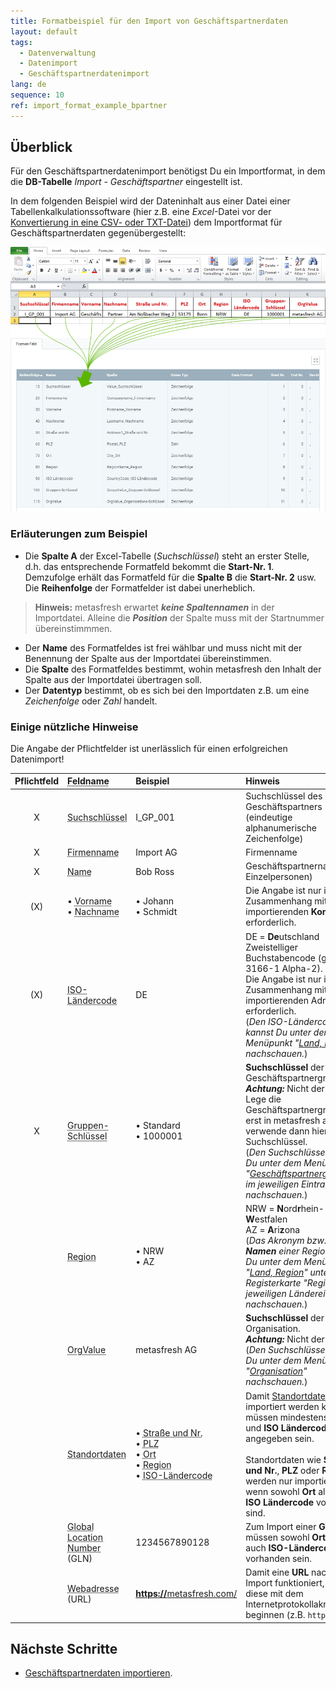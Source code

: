 ```yaml
---
title: Formatbeispiel für den Import von Geschäftspartnerdaten
layout: default
tags:
  - Datenverwaltung
  - Datenimport
  - Geschäftspartnerdatenimport
lang: de
sequence: 10
ref: import_format_example_bpartner
---
```


## Überblick
Für den Geschäftspartnerdatenimport benötigst Du ein Importformat, in dem die **DB-Tabelle** *Import - Geschäftspartner* eingestellt ist.

In dem folgenden Beispiel wird der Dateninhalt aus einer Datei einer Tabellenkalkulationssoftware (hier z.B. eine *Excel*-Datei vor der [Konvertierung in eine CSV- oder TXT-Datei](Importdatei_nuetzliche_Hinweise)) dem Importformat für Geschäftspartnerdaten gegenübergestellt:

![](assets/GPartnerimport_Excel-Tabelle_Format.png)

### Erläuterungen zum Beispiel
- Die **Spalte A** der Excel-Tabelle (*Suchschlüssel*) steht an erster Stelle, d.h. das entsprechende Formatfeld bekommt die **Start-Nr. 1**. Demzufolge erhält das Formatfeld für die **Spalte B** die **Start-Nr. 2** usw.<br> Die **Reihenfolge** der Formatfelder ist dabei unerheblich.
 >**Hinweis:** metasfresh erwartet ***keine Spaltennamen*** in der Importdatei. Alleine die ***Position*** der Spalte muss mit der Startnummer übereinstimmmen.

- Der **Name** des Formatfeldes ist frei wählbar und muss nicht mit der Benennung der Spalte aus der Importdatei übereinstimmen.
- Die **Spalte** des Formatfeldes bestimmt, wohin metasfresh den Inhalt der Spalte aus der Importdatei übertragen soll.
- Der **Datentyp** bestimmt, ob es sich bei den Importdaten z.B. um eine *Zeichenfolge* oder *Zahl* handelt.

### Einige nützliche Hinweise
Die Angabe der Pflichtfelder ist unerlässlich für einen erfolgreichen Datenimport!

| Pflichtfeld | <abbr title="Bewege den Mauszeiger über den Feldnamen, um den entspr. Spaltennamen zu sehen.">Feldname</abbr> | Beispiel | Hinweis |
| :---: | :--- | :--- | :--- |
| X | <abbr title="BPValue_Nr">Suchschlüssel</abbr> | I_GP_001 | Suchschlüssel des Geschäftspartners (eindeutige alphanumerische Zeichenfolge) |
| X | <abbr title="Companyname_Firmenname">Firmenname</abbr> | Import AG | Firmenname |
| X | <abbr title="Name_Name">Name</abbr> | Bob Ross | Geschäftspartnername (bei Einzelpersonen) |
| (X) | •&nbsp;<abbr title="Firstname_Vorname">Vorname</abbr><br> •&nbsp;<abbr title="Lastname_Nachname">Nachname</abbr> | •&nbsp;Johann<br> •&nbsp;Schmidt | Die Angabe ist nur im Zusammenhang mit zu importierenden **Kontakten** erforderlich. |
| (X) | <abbr title="CountryCode_ISO Ländercode">ISO-Ländercode</abbr> | DE | DE = **De**utschland<br> Zweistelliger Buchstabencode (gem. ISO 3166-1 Alpha-2).<br> Die Angabe ist nur im Zusammenhang mit zu importierenden Adressen erforderlich.<br> (*Den ISO-Ländercode kannst Du unter dem Menüpunkt "[Land, Region](Menu)" nachschauen.*) |
| X | <abbr title="GroupValue_Gruppen-Schlüssel">Gruppen-Schlüssel</abbr> | •&nbsp;Standard<br> •&nbsp;1000001 | **Suchschlüssel** der Geschäftspartnergruppe.<br> ***Achtung:*** Nicht der Name!<br> Lege die Geschäftspartnergruppe erst in metasfresh an und verwende dann hier ihren Suchschlüssel.<br> (*Den Suchschlüssel kannst Du unter dem Menüpunkt "[Geschäftspartnergruppen](Menu)" im jeweiligen Eintrag nachschauen.*) |
|  | <abbr title="RegionName_Region">Region</abbr> | •&nbsp;NRW<br> •&nbsp;AZ | NRW = **N**ord**r**hein-**W**estfalen<br> AZ = **A**ri**z**ona<br> (*Das Akronym bzw. den **Namen** einer Region kannst Du unter dem Menüpunkt "[Land, Region](Menu)" unter der Registerkarte "Region" des jeweiligen Ländereintrages nachschauen.*) |
|  | <abbr title="OrgValue_Organisations-Schlüssel">OrgValue</abbr> | metasfresh AG | **Suchschlüssel** der Organisation.<br> ***Achtung:*** Nicht der Name!<br> (*Den Suchschlüssel kannst Du unter dem Menüpunkt "[Organisation](Menu)" nachschauen.*) |
|  | <abbr title="Siehe Beispiele &#8594;">Standortdaten</abbr> | •&nbsp;<abbr title="Address1_Straße und Nr.">Straße und Nr.</abbr><br> •&nbsp;<abbr title="Postal_PLZ">PLZ</abbr><br> •&nbsp;<abbr title="City_Ort">Ort</abbr><br> •&nbsp;<abbr title="RegionName_Region">Region</abbr><br> •&nbsp;<abbr title="CountryCode_ISO Ländercode">ISO-Ländercode</abbr> | Damit [Standortdaten](Adresse_erfassen_Tab) importiert werden können, müssen mindestens **Ort** und **ISO Ländercode** angegeben sein.<br><br> Standortdaten wie **Straße und Nr.**, **PLZ** oder **Region** werden nur importiert, wenn sowohl **Ort** als auch **ISO Ländercode** vorhanden sind. |
|  | <abbr title="GLN_GLN">Global Location Number</abbr> (GLN) | 1234567890128 | Zum Import einer **GLN** müssen sowohl **Ort** als auch **ISO-Ländercode** vorhanden sein. |
|  | <abbr title="URL_URL">Webadresse</abbr> (URL) | <a href="https://metasfresh.com/" title="metasfresh Homepage" target="\_blank"><strong>https://</strong>metasfresh.com/</a> | Damit eine **URL** nach dem Import funktioniert, muss diese mit dem Internetprotokollakronym beginnen (z.B. `https://`). |

## Nächste Schritte
- [Geschäftspartnerdaten importieren](GPartnerdaten_importieren).

